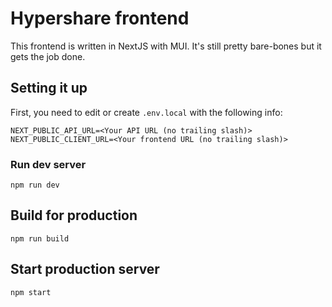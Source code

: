 # Hypershare frontend

This frontend is written in NextJS with MUI. It's still pretty bare-bones but it gets the job done.

## Setting it up

First, you need to edit or create `.env.local` with the following info:

```env
NEXT_PUBLIC_API_URL=<Your API URL (no trailing slash)>
NEXT_PUBLIC_CLIENT_URL=<Your frontend URL (no trailing slash)>
```

### Run dev server

`npm run dev`

## Build for production

`npm run build`

## Start production server

`npm start`
